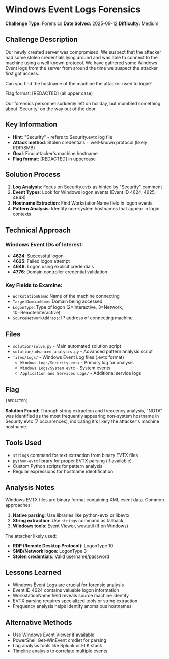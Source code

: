# Windows Event Logs Forensics

**Challenge Type:** Forensics
**Date Solved:** 2025-09-12
**Difficulty:** Medium

## Challenge Description

Our newly created server was compromised. We suspect that the attacker had some stolen credentials lying around and was able to connect to the machine using a well known protocol. We have gathered some Windows Event logs from the server from around the time we suspect the attacker first got access.

Can you find the hostname of the machine the attacker used to login?

Flag format: [REDACTED] (all upper case)

Our forensics personnel suddenly left on holiday, but mumbled something about 'Security' on the way out of the door.

## Key Information

- **Hint**: "Security" - refers to Security.evtx log file
- **Attack method**: Stolen credentials + well-known protocol (likely RDP/SMB)
- **Goal**: Find attacker's machine hostname
- **Flag format**: [REDACTED] in uppercase

## Solution Process

1. **Log Analysis**: Focus on Security.evtx as hinted by "Security" comment
2. **Event Types**: Look for Windows logon events (Event ID 4624, 4625, 4648)
3. **Hostname Extraction**: Find WorkstationName field in logon events
4. **Pattern Analysis**: Identify non-system hostnames that appear in login contexts

## Technical Approach

### Windows Event IDs of Interest:

- **4624**: Successful logon
- **4625**: Failed logon attempt
- **4648**: Logon using explicit credentials
- **4776**: Domain controller credential validation

### Key Fields to Examine:

- `WorkstationName`: Name of the machine connecting
- `TargetDomainName`: Domain being accessed
- `LogonType`: Type of logon (2=Interactive, 3=Network, 10=RemoteInteractive)
- `SourceNetworkAddress`: IP address of connecting machine

## Files

- `solution/solve.py` - Main automated solution script
- `solution/advanced_analysis.py` - Advanced pattern analysis script
- `files/logs/` - Windows Event Log files (.evtx format)
  - `Windows Logs/Security.evtx` - Primary log for analysis
  - `Windows Logs/System.evtx` - System events
  - `Application and Services Logs/` - Additional service logs

## Flag

```
[REDACTED]
```

**Solution Found**: Through string extraction and frequency analysis, "NOTA" was identified as the most frequently appearing non-system hostname in Security.evtx (7 occurrences), indicating it's likely the attacker's machine hostname.

## Tools Used

- `strings` command for text extraction from binary EVTX files
- `python-evtx` library for proper EVTX parsing (if available)
- Custom Python scripts for pattern analysis
- Regular expressions for hostname identification

## Analysis Notes

Windows EVTX files are binary format containing XML event data. Common approaches:

1. **Native parsing**: Use libraries like python-evtx or libevtx
2. **String extraction**: Use `strings` command as fallback
3. **Windows tools**: Event Viewer, wevtutil (if on Windows)

The attacker likely used:

- **RDP (Remote Desktop Protocol)**: LogonType 10
- **SMB/Network logon**: LogonType 3
- **Stolen credentials**: Valid username/password

## Lessons Learned

- Windows Event Logs are crucial for forensic analysis
- Event ID 4624 contains valuable logon information
- WorkstationName field reveals source machine identity
- EVTX parsing requires specialized tools or string extraction
- Frequency analysis helps identify anomalous hostnames

## Alternative Methods

- Use Windows Event Viewer if available
- PowerShell Get-WinEvent cmdlet for parsing
- Log analysis tools like Splunk or ELK stack
- Timeline analysis to correlate multiple events
